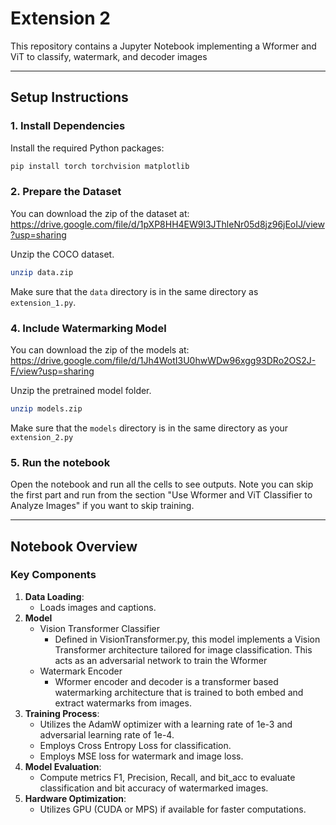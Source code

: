 # Extension 2

This repository contains a Jupyter Notebook implementing a Wformer and ViT to classify, watermark, and decoder images

---

## Setup Instructions

### 1. Install Dependencies
Install the required Python packages:
```bash
pip install torch torchvision matplotlib
```

### 2. Prepare the Dataset

You can download the zip of the dataset at: https://drive.google.com/file/d/1pXP8HH4EW9l3JThleNr05d8jz96jEoIJ/view?usp=sharing

Unzip the COCO dataset.
```bash
unzip data.zip
```

Make sure that the `data` directory is in the same directory as `extension_1.py`.


### 4. Include Watermarking Model

You can download the zip of the models at: https://drive.google.com/file/d/1Jh4WotI3U0hwWDw96xgg93DRo2OS2J-F/view?usp=sharing

Unzip the pretrained model folder.
```bash
unzip models.zip
```

Make sure that the `models` directory is in the same directory as your `extension_2.py`

### 5. Run the notebook
Open the notebook and run all the cells to see outputs.
Note you can skip the first part and run from the section "Use Wformer and ViT Classifier to Analyze Images" if you want to skip training.

---

## Notebook Overview

### Key Components
1. **Data Loading**:
    - Loads images and captions.
2. **Model**
   - Vision Transformer Classifier
      - Defined in VisionTransformer.py, this model implements a Vision Transformer architecture tailored for image classification. This acts as an
      adversarial network to train the Wformer
   - Watermark Encoder
      - Wformer encoder and decoder is a transformer based watermarking architecture that is trained to both embed and extract watermarks from images.
3. **Training Process**:
   - Utilizes the AdamW optimizer with a learning rate of 1e-3 and adversarial learning rate of 1e-4.
   - Employs Cross Entropy Loss for classification.
   - Employs MSE loss for watermark and image loss.
4. **Model Evaluation**:
    - Compute metrics F1, Precision, Recall, and bit_acc to evaluate classification and bit accuracy of watermarked images.
5. **Hardware Optimization**:
    - Utilizes GPU (CUDA or MPS) if available for faster computations.